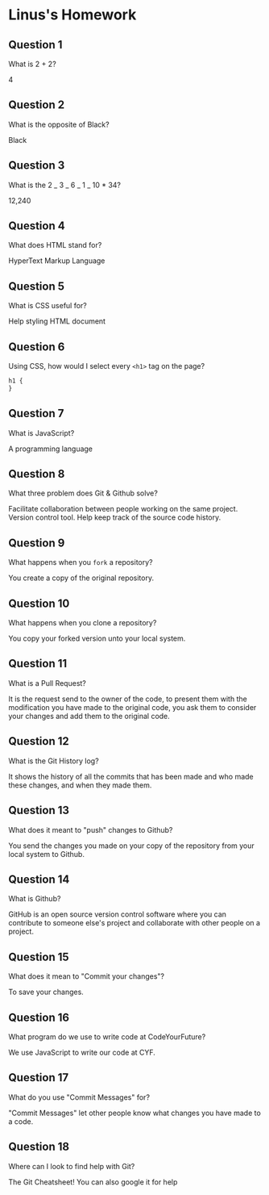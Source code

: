 # Linus's Homework

## Question 1

What is 2 + 2?

4

## Question 2

What is the opposite of Black?

Black

## Question 3

What is the 2 _ 3 _ 6 _ 1 _ 10 \* 34?

12,240

## Question 4

What does HTML stand for?

HyperText Markup Language

## Question 5

What is CSS useful for?

Help styling HTML document

## Question 6

Using CSS, how would I select every `<h1>` tag on the page?

```css
h1 {
}
```

## Question 7

What is JavaScript?

A programming language

## Question 8

What three problem does Git & Github solve?

Facilitate collaboration between people working on the same project.
Version control tool.
Help keep track of the source code history.

## Question 9

What happens when you `fork` a repository?

You create a copy of the original repository.

## Question 10

What happens when you clone a repository?

You copy your forked version unto your local system.

## Question 11

What is a Pull Request?

It is the request send to the owner of the code, to present them with the modification you have made to the original code, you ask them to consider your changes and add them to the original code.

## Question 12

What is the Git History log?

It shows the history of all the commits that has been made and who made these changes, and when they made them.

## Question 13

What does it meant to "push" changes to Github?

You send the changes you made on your copy of the repository from your local system to Github.

## Question 14

What is Github?

GitHub is an open source version control software where you can contribute to someone else's project and collaborate with other people on a project.

## Question 15

What does it mean to "Commit your changes"?

To save your changes.

## Question 16

What program do we use to write code at CodeYourFuture?

We use JavaScript to write our code at CYF.

## Question 17

What do you use "Commit Messages" for?

"Commit Messages" let other people know what changes you have made to a code.

## Question 18

Where can I look to find help with Git?

The Git Cheatsheet! You can also google it for help
